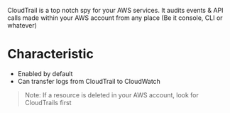 CloudTrail is a top notch spy for your AWS services.
It audits events & API calls made within your AWS account from any place (Be it console, CLI or whatever)

# Characteristic
- Enabled by default
- Can transfer logs from CloudTrail to CloudWatch
> Note: If a resource is deleted in your AWS account, look for CloudTrails first